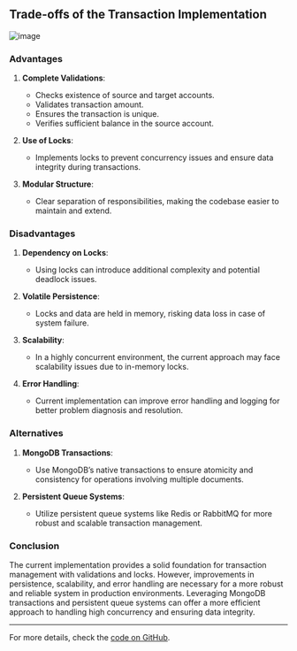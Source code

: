 ## Trade-offs of the Transaction Implementation

![image](https://github.com/user-attachments/assets/17412e48-e026-4920-8de9-1a86c1876fdd)


### Advantages

1. **Complete Validations**:

   - Checks existence of source and target accounts.
   - Validates transaction amount.
   - Ensures the transaction is unique.
   - Verifies sufficient balance in the source account.

2. **Use of Locks**:

   - Implements locks to prevent concurrency issues and ensure data integrity during transactions.

3. **Modular Structure**:
   - Clear separation of responsibilities, making the codebase easier to maintain and extend.

### Disadvantages

1. **Dependency on Locks**:

   - Using locks can introduce additional complexity and potential deadlock issues.

2. **Volatile Persistence**:

   - Locks and data are held in memory, risking data loss in case of system failure.

3. **Scalability**:

   - In a highly concurrent environment, the current approach may face scalability issues due to in-memory locks.

4. **Error Handling**:
   - Current implementation can improve error handling and logging for better problem diagnosis and resolution.

### Alternatives

1. **MongoDB Transactions**:

   - Use MongoDB’s native transactions to ensure atomicity and consistency for operations involving multiple documents.

2. **Persistent Queue Systems**:

   - Utilize persistent queue systems like Redis or RabbitMQ for more robust and scalable transaction management.

### Conclusion

The current implementation provides a solid foundation for transaction management with validations and locks. However, improvements in persistence, scalability, and error handling are necessary for a more robust and reliable system in production environments. Leveraging MongoDB transactions and persistent queue systems can offer a more efficient approach to handling high concurrency and ensuring data integrity.

---

For more details, check the [code on GitHub](https://github.com/lusqua/graphql-backend/blob/main/src/modules/transactions/resolvers/makeTransaction.ts).
